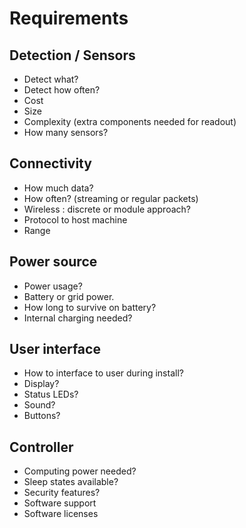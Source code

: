 # Requirements
## Detection / Sensors
* Detect what?
* Detect how often?
* Cost
* Size
* Complexity (extra components needed for readout)
* How many sensors?

## Connectivity
* How much data?
* How often? (streaming or regular packets)
* Wireless : discrete or module approach?
* Protocol to host machine
* Range

## Power source
* Power usage?
* Battery or grid power.
* How long to survive on battery?
* Internal charging needed?

## User interface
* How to interface to user during install?
* Display?
* Status LEDs?
* Sound?
* Buttons?

## Controller
* Computing power needed?
* Sleep states available?
* Security features?
* Software support
* Software licenses
